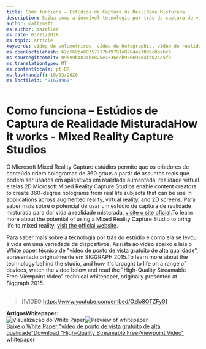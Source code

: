```yaml
---
title: Como funciona – Estúdios de Captura de Realidade Misturada
description: Saiba como a incrível tecnologia por trás da captura de vídeo Holographic de 360 graus da Microsoft funciona.
author: mattzmsft
ms.author: mazeller
ms.date: 03/21/2018
ms.topic: article
keywords: vídeo de volumétricos, vídeo de Holographic, vídeo de realidade misturada, holograma
ms.openlocfilehash: b2c569ba60257717bf9791a878d4a3036c8ba6c6
ms.sourcegitcommit: 09599b4034be825e4536eeb9566968afd021d5f3
ms.translationtype: MT
ms.contentlocale: pt-BR
ms.lasthandoff: 10/03/2020
ms.locfileid: "91674967"
---
```

# <a name="how-it-works---mixed-reality-capture-studios"></a><span data-ttu-id="2de66-104">Como funciona – Estúdios de Captura de Realidade Misturada</span><span class="sxs-lookup"><span data-stu-id="2de66-104">How it works - Mixed Reality Capture Studios</span></span>

<span data-ttu-id="2de66-105">O Microsoft Mixed Reality Capture estúdios permite que os criadores de conteúdo criem hologramas de 360 graus a partir de assuntos reais que podem ser usados em aplicativos em realidade aumentada, realidade virtual e telas 2D.</span><span class="sxs-lookup"><span data-stu-id="2de66-105">Microsoft Mixed Reality Capture Studios enable content creators to create 360-degree holograms from real life subjects that can be use in applications across augmented reality, virtual reality, and 2D screens.</span></span> <span data-ttu-id="2de66-106">Para saber mais sobre o potencial de usar um estúdio de captura de realidade misturada para dar vida à realidade misturada, [visite o site oficial](https://www.microsoft.com//mixed-reality/capture-studios).</span><span class="sxs-lookup"><span data-stu-id="2de66-106">To learn more about the potential of using a Mixed Reality Capture Studio to bring life to mixed reality, [visit the official website](https://www.microsoft.com//mixed-reality/capture-studios).</span></span>

<span data-ttu-id="2de66-107">Para saber mais sobre a tecnologia por trás do estúdio e como ela se levou à vida em uma variedade de dispositivos, Assista ao vídeo abaixo e leia o White paper técnico de "vídeo de ponto de vista gratuito de alta qualidade", apresentado originalmente em SIGGRAPH 2015.</span><span class="sxs-lookup"><span data-stu-id="2de66-107">To learn more about the technology behind the studio, and how it's brought to life on a range of devices, watch the video below and read the "High-Quality Streamable Free-Viewpoint Video" technical whitepaper, originally presented at Siggraph 2015.</span></span>
<br>
<br>
>[!VIDEO https://www.youtube.com/embed/OzIo8OTZFy0]


<span data-ttu-id="2de66-108">**Artigos**</span><span class="sxs-lookup"><span data-stu-id="2de66-108">**Whitepaper:**</span></span><br>
<span data-ttu-id="2de66-109">![Visualização do White Paper](images/siggraph-whitepaper-thumb-200px.png)</span><span class="sxs-lookup"><span data-stu-id="2de66-109">![Preview of whitepaper](images/siggraph-whitepaper-thumb-200px.png)</span></span><br>
[<span data-ttu-id="2de66-110">Baixe o White Paper "vídeo de ponto de vista gratuito de alta qualidade"</span><span class="sxs-lookup"><span data-stu-id="2de66-110">Download "High-Quality Streamable Free-Viewpoint Video" whitepaper</span></span>](images/high-quality-streamable-free-viewpoint-video.pdf)
